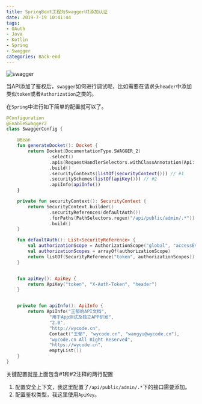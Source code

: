 ```yaml
---
title: SpringBoot工程为SwaggerUI添加认证
date: 2019-7-19 10:41:44
tags:
- OAuth
- Java
- Kotlin
- Spring
- Swagger
categories: Back-end
---
```


![swagger](https://swagger.io/swagger/media/assets/images/swagger_logo.svg)

当API添加了鉴权后，`swagger`如何进行调试呢，比如需要在请求头`header`中添加类似`token`或者`Authorization`之类的。

在`Spring`中进行如下简单的配置就可以了。

<!--more-->

```kotlin
@Configuration
@EnableSwagger2
class SwaggerConfig {

    @Bean
    fun generateDocket(): Docket {
        return Docket(DocumentationType.SWAGGER_2)
                .select()
                .apis(RequestHandlerSelectors.withClassAnnotation(Api::class.java))
                .build()
                .securityContexts(listOf(securityContext())) // #1
                .securitySchemes(listOf(apiKey())) // #2
                .apiInfo(apiInfo())
    }

    private fun securityContext(): SecurityContext {
        return SecurityContext.builder()
                .securityReferences(defaultAuth())
                .forPaths(PathSelectors.regex("/api/public/admin/.*"))
                .build()
    }

    fun defaultAuth(): List<SecurityReference> {
        val authorizationScope = AuthorizationScope("global", "accessEverything")
        val authorizationScopes = arrayOf(authorizationScope)
        return listOf(SecurityReference("token", authorizationScopes))
    }


    fun apiKey(): ApiKey {
        return ApiKey("token", "X-Auth-Token", "header")
    }


    private fun apiInfo(): ApiInfo {
        return ApiInfo("王郁的API文档",
                "用于App测试及独立APP研发",
                "2.0",
                "http://wycode.cn",
                Contact("王郁", "wycode.cn", "wangyu@wycode.cn"),
                "wycode.cn All Right Reserved",
                "https://wycode.cn",
                emptyList())
    }
}

```
关键配置就是上面包含#1和#2注释的两行配置

1. 配置安全上下文，我这里配置了`/api/public/admin/.*`下的接口需要添加。
2. 配置鉴权类型，我这里使用`ApiKey`。